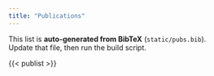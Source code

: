```yaml
---
title: "Publications"
---
```


This list is **auto-generated from BibTeX** (`static/pubs.bib`).  
Update that file, then run the build script. 

{{< publist >}}
